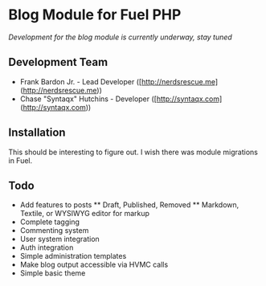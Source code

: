# Blog Module for Fuel PHP

_Development for the blog module is currently underway, stay tuned_

## Development Team

* Frank Bardon Jr. - Lead Developer ([http://nerdsrescue.me] (http://nerdsrescue.me))
* Chase "Syntaqx" Hutchins - Developer ([http://syntaqx.com] (http://syntaqx.com))

## Installation

This should be interesting to figure out. I wish there was module migrations in Fuel.

## Todo

* Add features to posts
** Draft, Published, Removed
** Markdown, Textile, or WYSIWYG editor for markup
* Complete tagging
* Commenting system
* User system integration
* Auth integration
* Simple administration templates
* Make blog output accessible via HVMC calls
* Simple basic theme